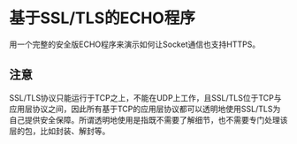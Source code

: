 # 基于SSL/TLS的ECHO程序  

用一个完整的安全版ECHO程序来演示如何让Socket通信也支持HTTPS。  


## 注意  

SSL/TLS协议只能运行于TCP之上，不能在UDP上工作，且SSL/TLS位于TCP与应用层协议之间，因此所有基于TCP的应用层协议都可以透明地使用SSL/TLS为自己提供安全保障。所谓透明地使用是指既不需要了解细节，也不需要专门处理该层的包，比如封装、解封等。